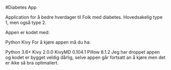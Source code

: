 #Diabetes App

Application for å bedre hverdager til Folk med diabetes. Hovedsakelig type 1, men også type 2.

Appen er kodet med:

Python
Kivy
For å kjøre appen må du ha:

Python 3.6+
Kivy 2.0.0
KivyMD 0.104.1
Pillow 8.1.2
Jeg har droppet appen og kodet er bygget veldig dårlig, selve appen går fortsatt an å kjøre men det er ikke så bra optimaliert.
